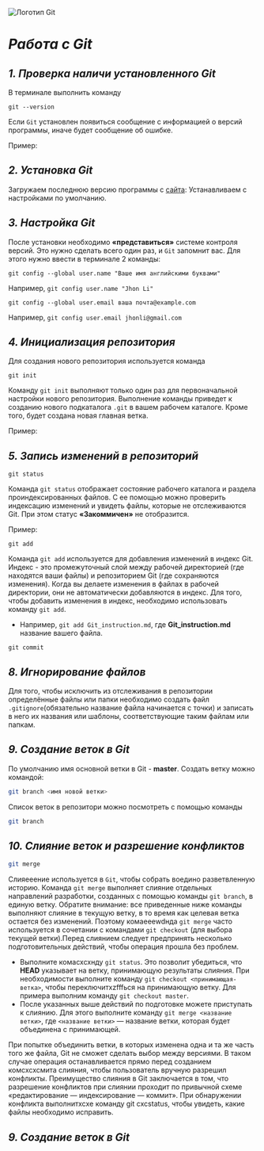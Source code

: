 ![Логотип Git](Git-Logo-1788C.png)

# _**Работа с Git**_

## *1. Проверка наличи установленного Git*
В терминале выполнить команду 
```
git --version
```
Если `Git` установлен появиться сообщение с информацией о версий программы, иначе будет сообщение об ошибке.

Пример:


## *2. Установка Git*
Загружаем последнюю версию программы с [сайта](https://git-scm.com/download/win): Устанавливаем с настройками по умолчанию.

## *3. Настройка Git*
После установки необходимо **«представиться»** системе контроля версий. Это нужно сделать всего один раз, и `Git` запомнит вас. Для этого нужно ввести в терминале 2 команды:
```
git config --global user.name "Ваше имя английскими буквами"
```
Например, `git config user.name "Jhon Li"`
```
git config --global user.email ваша почта@example.com
```
Например, `git config user.email jhonli@gmail.com`
   
## *4. Инициализация репозитория*
Для создания нового репозитория используется команда 
```
git init
```
 Команду `git init` выполняют только один раз для первоначальной настройки нового репозитория. Выполнение команды приведет к созданию нового подкаталога `.git` в вашем рабочем каталоге. Кроме того, будет создана новая главная ветка.

 Пример:


## *5. Запись изменений в репозиторий*
```
git status
```
Команда `git status` отображает состояние рабочего каталога и раздела проиндексированных файлов. С ее помощью можно проверить индексацию изменений и увидеть файлы, которые не отслеживаются Git. При этом статус __«Закоммичен»__ не отобразится.

 Пример:


```
git add
```
Команда `git add` используется для добавления изменений в индекс Git. Индекс - это промежуточный слой между рабочей директорией (где находятся ваши файлы) и репозиторием Git (где сохраняются изменения). Когда вы делаете изменения в файлах в рабочей директории, они не автоматически добавляются в индекс. Для того, чтобы добавить изменения в индекс, необходимо использовать команду `git add`.
* Например, `git add Git_instruction.md`, где **Git_instruction.md** название вашего файла.

```
git commit
```

## *8. Игнорирование файлов*
Для того, чтобы исключить из отслеживания в репозитории определённые файлы или папки необходимо создать файл `.gitignore`(обязательно название файла начинается с точки) и записать в него их названия или шаблоны, соответствующие таким файлам или папкам.

## *9. Создание веток в Git*
По умолчанию имя основной ветки в Git - **master**.
Создать ветку можно командой:
```bash
git branch <имя новой ветки>
```
Список веток в репозитори можно посмотреть с помощью команды 
```bash
git branch
```
## *10. Слияние веток и разрешение конфликтов*
```bash
git merge
```
Слияeeeние используется в `Git`, чтобы собрать воедино разветвленную историю. Команда `git merge` выполняет слияние отдельных направлений разработки, созданных с помощью команды `git branch`, в единую ветку. Обратите внимание: все приведенные ниже команды выполняют слияние в текущую ветку, в то время как целевая ветка остается без изменений. Поэтому комаeeewdнда `git merge` часто используется в сочетании с командами `git checkout` (для выбора текущей ветки).Перед слиянием следует предпринять несколько подготовительных действий, чтобы операция прошла без проблем.
* Выполните комаcxcxнду `git status`. Это позволит убедиться, что **HEAD** указывает на ветку, принимающую результаты слияния. При необходимости выполните команду `git checkout <принимающая-ветка>`, чтобы переключитxzfffься на принимающую ветку. Для примера выполним команду `git checkout master`.
* После указанных выше действий по подготовке можете приступать к слиянию. Для этого выполните команду `git merge <название ветки>`, где `<название ветки>` — название ветки, которая будет объединена с принимающей.

При попытке объединить ветки, в которых изменена одна и та же часть того же файла, Git не сможет сделать выбор между версиями. В таком случае операция останавливается прямо перед созданием комcxcxcмита слияния, чтобы пользователь вручную разрешил конфликты. Преимущество слияния в Git заключается в том, что разрешение конфликтов при слиянии проходит по привычной схеме «редактирование — индексирование — коммит». При обнаружении конфликта выполнитxcxе команду git cxcstatus, чтобы увидеть, какие файлы необходимо исправить.

## *9. Создание веток в Git*